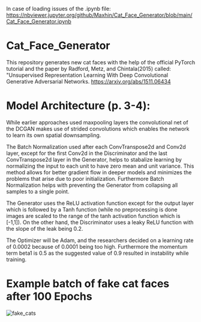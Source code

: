 In case of loading issues of the .ipynb file:
https://nbviewer.jupyter.org/github/Maxhin/Cat_Face_Generator/blob/main/Cat_Face_Generator.ipynb

# Cat_Face_Generator
This repository generates new cat faces with the help of the official PyTorch tutorial and the paper by Radford, Metz, and Chintala(2015) called: "Unsupervised Representation Learning With Deep Convolutional Generative Adversarial Networks.
https://arxiv.org/abs/1511.06434


# Model Architecture (p. 3-4):

While earlier approaches used maxpooling layers the convolutional net of the DCGAN makes use of strided convolutions which enables the network to learn its own spatial downsampling.

The Batch Normalization used after each ConvTranspose2d and Conv2d layer, except for the first Conv2d in the Discriminator and the last ConvTranspose2d layer in the Generator, helps to stabalize learning by normalizing the input to each unit to have zero mean and unit variance. This method allows for better gradient flow in deeper models and minimizes the problems that arise due to poor initialization. Furthermore Batch Normalization helps with preventing the Generator from collapsing all samples to a single point.

The Generator uses the ReLU activation function except for the output layer which is followed by a Tanh function (while no preprocessing is done images are scaled to the range of the tanh activation function which is [-1,1]). On the other hand, the Discriminator uses a leaky ReLU function with the slope of the leak being 0.2.

The Optimizer will be Adam, and the researchers decided on a learning rate of 0.0002 because of 0.0001 being too high. Furthermore the momentum term beta1 is 0.5 as the suggested value of 0.9 resulted in instability while training.


# Example batch of fake cat faces after 100 Epochs
![fake_cats](https://user-images.githubusercontent.com/60868520/95565135-b54d2b80-0a5a-11eb-8978-e8edeaed5d82.png)
